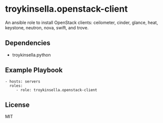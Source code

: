 troykinsella.openstack-client
=============================

An ansible role to install OpenStack clients: ceilometer, cinder, glance, heat, keystone, neutron, nova, swift, and trove.

Dependencies
------------

* troykinsella.python

Example Playbook
----------------

    - hosts: servers
      roles:
         - role: troykinsella.openstack-client

License
-------

MIT
